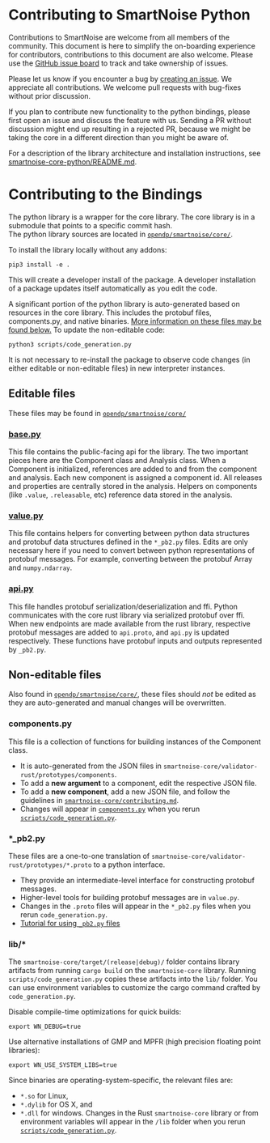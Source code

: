 Contributing to SmartNoise Python
=============================

Contributions to SmartNoise are welcome from all members of the community. This document is here to simplify the 
on-boarding experience for contributors, contributions to this document are also welcome. 
Please use the [GitHub issue board](https://github.com/orgs/opendifferentialprivacy/projects/1) to track and take ownership of issues.  

Please let us know if you encounter a bug by [creating an issue](https://github.com/opendifferentialprivacy/smartnoise-core-python/issues).
We appreciate all contributions. We welcome pull requests with bug-fixes without prior discussion.

If you plan to contribute new functionality to the python bindings, please first open an issue and 
discuss the feature with us. Sending a PR without discussion might end up resulting in a rejected PR, because we might
 be taking the core in a different direction than you might be aware of.

For a description of the library architecture and installation instructions, see [smartnoise-core-python/README.md](./README.md). 


Contributing to the Bindings
=============================

The python library is a wrapper for the core library. 
The core library is in a submodule that points to a specific commit hash.  
The python library sources are located in [`opendp/smartnoise/core/`](./opendp/smartnoise/core/).

To install the library locally without any addons:

    pip3 install -e .

This will create a developer install of the package. A developer installation of a package updates itself automatically as you edit the code.

A significant portion of the python library is auto-generated based on resources in the core library. 
This includes the protobuf files, components.py, and native binaries. [More information on these files may be found below.](#non-editable-files) To update the non-editable code:

    python3 scripts/code_generation.py

It is not necessary to re-install the package to observe code changes (in either editable or non-editable files) in new interpreter instances.

## Editable files

These files may be found in [`opendp/smartnoise/core/`](./opendp/smartnoise/core/)

### [base.py](./opendp/smartnoise/core/base.py)
This file contains the public-facing api for the library. 
The two important pieces here are the Component class and Analysis class. 
When a Component is initialized, references are added to and from the component and analysis.
Each new component is assigned a component id. 
All releases and properties are centrally stored in the analysis. 
Helpers on components (like `.value`, `.releasable`, etc) reference data stored in the analysis.

### [value.py](./opendp/smartnoise/core/value.py)
This file contains helpers for converting between python data structures and protobuf data structures defined in the `*_pb2.py` files.
Edits are only necessary here if you need to convert between python representations of protobuf messages. 
For example, converting between the protobuf Array and `numpy.ndarray`. 
 
### [api.py](./opendp/smartnoise/core/api.py)
This file handles protobuf serialization/deserialization and ffi.
Python communicates with the core rust library via serialized protobuf over ffi.
When new endpoints are made available from the rust library, respective protobuf messages are added to `api.proto`, and `api.py` is updated respectively.
These functions have protobuf inputs and outputs represented by `_pb2.py`. 

## Non-editable files

Also found in [`opendp/smartnoise/core/`](./opendp/smartnoise/core/), these files should *not* be edited as they are auto-generated and manual changes will be overwritten.

### components.py

This file is a collection of functions for building instances of the Component class. 
  - It is auto-generated from the JSON files in `smartnoise-core/validator-rust/prototypes/components`.
  - To add a __new argument__ to a component, edit the respective JSON file. 
  - To add a __new component__, add a new JSON file, and follow the guidelines in [`smartnoise-core/contributing.md`](https://github.com/opendifferentialprivacy/smartnoise-core/blob/develop/contributing.md).
   - Changes will appear in [`components.py`](./opendp/smartnoise/core/components.py) when you rerun [`scripts/code_generation.py`](./scripts/code_generation.py).

### *_pb2.py

These files are a one-to-one translation of `smartnoise-core/validator-rust/prototypes/*.proto` to a python interface.
  - They provide an intermediate-level interface for constructing protobuf messages.
  - Higher-level tools for building protobuf messages are in `value.py`.
  - Changes in the `.proto` files will appear in the `*_pb2.py` files when you rerun `code_generation.py`.
  - [Tutorial for using `_pb2.py` files](https://developers.google.com/protocol-buffers/docs/pythontutorial) 

### lib/*
The `smartnoise-core/target/(release|debug)/` folder contains library artifacts from running `cargo build` on the `smartnoise-core` library.  Running `scripts/code_generation.py` copies these artifacts into the `lib/` folder.
You can use environment variables to customize the cargo command crafted by `code_generation.py`.  
    
Disable compile-time optimizations for quick builds:
    
    export WN_DEBUG=true

Use alternative installations of GMP and MPFR (high precision floating point libraries):

    export WN_USE_SYSTEM_LIBS=true

Since binaries are operating-system-specific, the relevant files are:
  - `*.so` for Linux,
  - `*.dylib` for OS X, and
  - `*.dll` for windows.
Changes in the Rust `smartnoise-core` library or from environment variables will appear in the `/lib` folder when you rerun [`scripts/code_generation.py`](./scripts/code_generation.py). 
